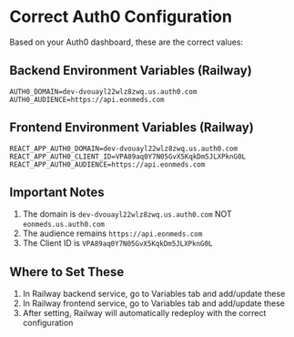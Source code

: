# Correct Auth0 Configuration

Based on your Auth0 dashboard, these are the correct values:

## Backend Environment Variables (Railway)
```
AUTH0_DOMAIN=dev-dvouayl22wlz8zwq.us.auth0.com
AUTH0_AUDIENCE=https://api.eonmeds.com
```

## Frontend Environment Variables (Railway)
```
REACT_APP_AUTH0_DOMAIN=dev-dvouayl22wlz8zwq.us.auth0.com
REACT_APP_AUTH0_CLIENT_ID=VPA89aq0Y7N05GvX5KqkDm5JLXPknG0L
REACT_APP_AUTH0_AUDIENCE=https://api.eonmeds.com
```

## Important Notes
1. The domain is `dev-dvouayl22wlz8zwq.us.auth0.com` NOT `eonmeds.us.auth0.com`
2. The audience remains `https://api.eonmeds.com`
3. The Client ID is `VPA89aq0Y7N05GvX5KqkDm5JLXPknG0L`

## Where to Set These
1. In Railway backend service, go to Variables tab and add/update these
2. In Railway frontend service, go to Variables tab and add/update these
3. After setting, Railway will automatically redeploy with the correct configuration 